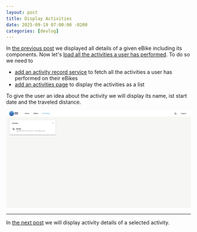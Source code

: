 ```yaml
---
layout: post
title: Display Activities
date: 2025-09-19 07:00:00 -0200
categories: [devlog]
---
```


In [the previous post](https://open-ebike.github.io/devlog/2025/09/18/display-ebike-details.html) we displayed all details of a given eBike including its components.
Now let's [load all the activities a user has performed](https://github.com/open-ebike/open-ebike-frontend/issues/5). To do so we need to

* [add an activity record service](https://github.com/open-ebike/open-ebike-frontend/commit/73baccff0ff2344d685cd01eb87ee7e1414f8cf8) to fetch all the activities a user has performed on their eBikes
* [add an activities page](https://github.com/open-ebike/open-ebike-frontend/commit/13faba02fbcb5a923b084a803773e509d7c645db) to display the activities as a list

To give the user an idea about the activity we will display its name, ist start date and the traveled distance.  

![web-app-activities.png](/assets/2025-09-19/web-app-activities.png)

---

In [the next post](https://open-ebike.github.io/devlog/2025/09/20/display-activity-details.html) we will display activity details of a selected activity.